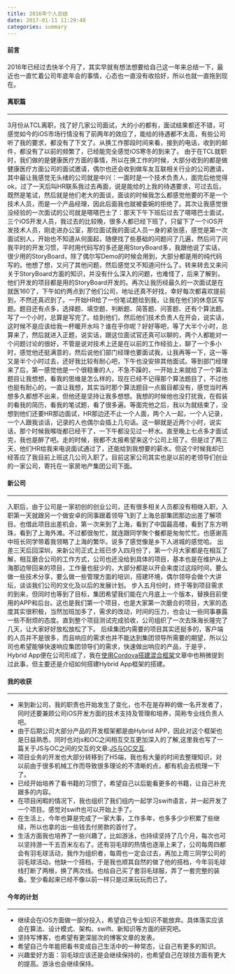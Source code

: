 ```yaml
---
title: 2016年个人总结
date: 2017-01-11 11:29:48
categories: summary
---
```


#### 前言
  2016年已经过去快半个月了，其实早就有想法想要给自己这一年来总结一下，最近也一直忙着公司年底年会的事情，心态也一直没有收拾好，所以也就一直拖到现在。
  
#### 离职篇
-----------
  3月份从TCL离职，找了好几家公司面试，大的小的都有，面试结果都还不错，可感觉如今的iOS市场行情没有了前两年的效应了，能给的待遇都不太高，有些公司听了我的要求，都没有了下文了。从换工作那段时间来看，接到的电话，收到的邮件，都没有了以前的频繁了，已经能完全感觉iOS寒冬的到来了。
  由于在TCL就职时，我们做的是健康医疗方面的事情，所以在换工作的时候，大部分收到的都是做健康医疗方面公司的面试邀请，偶尔也还会收到做车友互联相关行业的公司邀请，其中最让我感觉无头绪的公司就是中兴：一面时是一个技术负责人，面完后他觉得ok，过了一天后叫HR联系我过去再面，说是能给的上我的待遇要求，可过去后，既然是笔试，然后就是他们老大的面谈，面谈的时候我怎么都感觉他要的不是一个技术人员，而是一个产品经理，因此后面我也就被委婉的拒绝了。其次让我感觉很没经验的一次面试的公司就是嗒嗒巴士了：那天下午下班后过去了嗒嗒巴士面试，三个iOS开发人员，我过去的比较晚，很多人都已经下班了，只留下了一个iOS开发技术人员，刚走进办公室，那位面试我的面试人员一身的紧张感，感觉是第一次面试别人，开始也不知道从何面起，随便找了些基础的问题问了几遍，然后问了问我平时的开发习惯，平时用代码写的多还是用StoryBoard多，我跟他说了实话，很少用的StoryBoard，除了偶尔写Demo的时候会用到，大部分都是用的纯代码写的。他想了想，又问了其他问题，然后感觉又不知道问什么了。转来转去又来问关于StoryBoard方面的知识，并没有什么深入的问题，也难怪了，后来了解到，他们开发的项目都是用的StoryBoard开发的。再次让我历经最久的一次面试是在就医160了，下午如约两点到了他们公司，地址还真不好找，幸好每次都喜欢提前到，不然还真迟到了。一开始HR给了一份笔试题给到我，让我在他们的休息区写题。题目还有点多，选择题、填空题、判断题、简答题、问答题、还有个算法题。写了一个小时，总算是写完了。给到他们，然后他们技术负责人在开会，说实话，这时候不是应该给我一杯暖开水吗？谁在乎你呢？好好等吧，等了大半个小时，总算来了，然后就进入正题，说实话，跟这位面试官还真可以聊的，两个人都能对一个问题讨论的很好，不管是说对技术上还是在以前的工作经验上，聊了一个多小时，感觉他还挺满意的，然后说他们部门经理也要面试我，让我再等一下，这一等又是半个小时过去，还好我比较有耐心吧，下午也没安排其他面试。等到部门经理来了后，第一感觉他是一个很稳重的人，不急不躁的，一开始上来就给了一个算法题目让我想想，看我的思维是怎么样的，现在已经不记得那个算法题目了，不过他也挺有耐心的，一直让我想，其实当时那个算法题目一点眉目都没有，感觉当时再想多久都想不出来，但他还是坚持让我多想想。我想的时候他也没打扰我，在假装的看我的简历，看我的笔试题，看了很多遍。等面完他之后，我以为就结束了，没想到他们还要HR那边面试，HR那边还不止一个人面，两个人一起，一个人记录，一个人跟我谈话，记录的人也偶尔会插上几句话。这一聊就是近两个小时，说实话，那个时候我喉咙都已经干了，一下午都没见过一杯水。直至晚上七点多才面试完，我也是醉了吧。走的时候，我都不太报希望来这个公司上班了。但是过了两三天，他们HR给我来电说面试通过了，还能给到我想要的薪水。但这个时候我却已经答应了我目前上班这几公司入职了。目前这家公司其实也是以前的老领导们创业的一家公司，寄托在一家房地产集团公司下面。
  
#### 新公司
------
  入职后，由于公司是一家初创的创业公司，还有很多相关人员都没有相继入职，入职第一天就跟另一个做安卓的同事跟着领导飞到了上海总部集团那边出差了解项目。也借此项目出差机会，第一次来到了上海，看到了中国最高楼，看到了东方明珠，看到了上海外滩。不过都很匆忙，就连跟同学聚个餐都是匆匆忙忙。也感谢高中班长同学带着我领略了上海的繁华。说多了感觉像是乡下人进城的感觉哈。
  出差三天后回深圳，来新公司正式上班已步入四月份了，第一个月大家都是在相互了解，相互磨合公司的工作方式，公司也还没给到具体的项目，基本也是在维护从上海那边带回来的项目，工作量也挺少的，大部分都是以开会来度过这段时间，要么做一些技术分享，要么做一些管理方面的培训，搭建环境，偶尔领导会做个大讲坛，谈谈我们公司的文化及以后的发展计划。
  步入五月份时，终于等到项目需求的到来，但同时也等到了目标，集团希望我们能在六月底上一个版本，替换目前使用的APP和后台。这也是我们第一个项目，也是大家第一次磨合的项目，大家的态度其实很积极，当然加班加多了，需求的改动，时间的压力，也会让一些同事暴露一些不耐烦的态度。直到整个项目测试完成验收，公司组织了一次去珠海长隆完了几天，让大家好好放松放松了下。
  后续集团内需要的项目其实还挺多的，客户端的人员并不是很多，而且响应的需求也并不能达到集团领导所需要的期望，所以公司也希望能够快速响应集团领导们的需求，快速做出响应的产品，于是乎，Hybrid App便在公司形成了，我在[使用Cordova搭建混合框架](http://blog.devyan.cn/2016/09/23/使用Cordova搭建混合框架/)文章中也稍微提到过此事，但主要还是介绍如何搭建Hybrid App框架的搭建。
  
#### 我的收获
------
  * 来到新公司，我的职责也开始发生了变化，也不在是存粹的做一名开发者了，同时还要兼顾公司iOS开发方面的技术支持及管理和培养，简称专业线负责人吧。
  * 由于后期公司大部分产品的开发框架都是由Hybrid APP，因此对这个框架也是日益熟悉，同时也对js和OC之间相互交互更加深入的了解,这里我也写了一篇关于JS与OC之间的交互的文章:[JS与OC交互](http://blog.devyan.cn/2016/11/29/JS与OC交互/).
  * 项目业务的开发也大部分转移到了H5端，我也有大量的时间去整理知识，对以前由于很多机械工作而导致很多理论的不清晰的点，都有机会去梳理一下了。
  * 已经开始培养了看书籍的习惯了，希望自己以后能看更多的书籍，让自己补充跟多的内容。
  * 在项目闲暇的情况下，我也组织了我们组内一起学习swift语言，并一起开发了一个项目。感觉对swift也可以开始上手了。
  * 在生活上，今年也算是完成了一家大事，工作多年，也多多少少积累了些继续，所以也拿的出一些钱去付房款的首付了。
  * 生活方面我也培养了一些兴趣了，比如游泳，也持续坚持了几个月，每次也可以坚持游一千五百米左右了。还有羽毛球的热情也逐渐上来了，公司每周四都会有羽毛球活动，我作为组织者，每周也一定会过去，再加上周三同学公司的羽毛球活动，他缺一个搭档，于是我也顺其自然的做了他的搭档，今年羽毛球线打断了两根，换了两次线。也给自己买了套羽毛球服，弄了一套完整的装备。至少看起来已经不像以前一样只是过来玩玩而已了。

#### 今年的计划
--------
   * 继续会在iOS方面做一部分投入，希望自己专业知识不能放弃。具体落实应该会在算法、设计模式、架构、swift、新知识等方面的研究吧。
   * 坚持写博客，也希望有更深层次的博客文章的发表。
   * 希望自己今年能把看书变成自己生活中的一种常态，让自己有更多的知识。
   * 兴趣爱好方面：羽毛球应该还是会继续保持的，也希望自己在球技方面有更大的提高。游泳也会继续保持。
